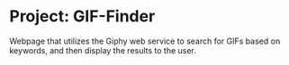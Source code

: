 # Project: GIF-Finder
Webpage that utilizes the Giphy web service to search for GIFs based on keywords, and then display the results to the user.
